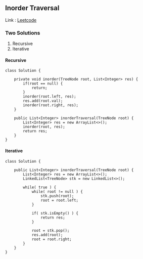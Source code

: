 ## Inorder Traversal
Link : [Leetcode](https://leetcode.com/problems/binary-tree-inorder-traversal/)
<br />

### Two Solutions
1. Recursive
2. Iterative

#### Recursive
```
class Solution {

    private void inorder(TreeNode root, List<Integer> res) {
        if(root == null) {
            return;
        }
        inorder(root.left, res);
        res.add(root.val);
        inorder(root.right, res);
    }

    public List<Integer> inorderTraversal(TreeNode root) {
        List<Integer> res = new ArrayList<>();
        inorder(root, res);
        return res;
    }
}
```

#### Iterative
```
class Solution {

    public List<Integer> inorderTraversal(TreeNode root) {
        List<Integer> res = new ArrayList<>();
        LinkedList<TreeNode> stk = new LinkedList<>();

        while( true ) {
            while( root != null ) {
                stk.push(root);
                root = root.left;
            }

            if( stk.isEmpty() ) {
                return res;
            }

            root = stk.pop();
            res.add(root);
            root = root.right;
        }
    }
}
```

